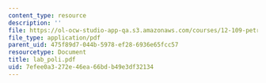 ```yaml
---
content_type: resource
description: ''
file: https://ol-ocw-studio-app-qa.s3.amazonaws.com/courses/12-109-petrology-fall-2005/7efee0a3272e46ea66bdb49e3df32134_lab_poli.pdf
file_type: application/pdf
parent_uid: 475f89d7-044b-5978-ef28-6936e65fcc57
resourcetype: Document
title: lab_poli.pdf
uid: 7efee0a3-272e-46ea-66bd-b49e3df32134
---
```

